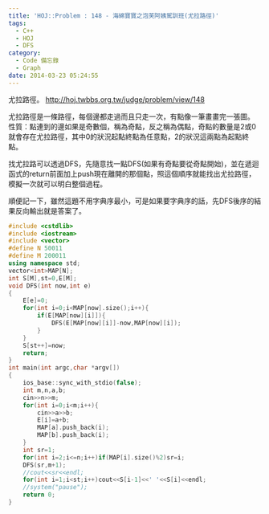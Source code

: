 ```yaml
---
title: 'HOJ::Problem : 148 - 海綿寶寶之泡芙阿姨駕訓班(尤拉路徑)'
tags:
  - C++
  - HOJ
  - DFS
category:
  - Code 備忘錄
  - Graph
date: 2014-03-23 05:24:55
---
```



尤拉路徑。
http://hoj.twbbs.org.tw/judge/problem/view/148

<!--more-->

尤拉路徑是一條路徑，每個邊都走過而且只走一次，有點像一筆畫畫完一張圖。
性質：點連到的邊如果是奇數個，稱為奇點，反之稱為偶點，奇點的數量是2或0就會存在尤拉路徑，其中0的狀況起點終點為任意點，2的狀況這兩點為起點終點。

找尤拉路可以透過DFS，先隨意找一點DFS(如果有奇點要從奇點開始)，並在遞迴函式的return前面加上push現在離開的那個點，照這個順序就能找出尤拉路徑，模擬一次就可以明白整個過程。

順便記一下，雖然這題不用字典序最小，可是如果要字典序的話，先DFS後序的結果反向輸出就是答案了。



``` c++
#include <cstdlib>
#include <iostream>
#include <vector>
#define N 50011
#define M 200011
using namespace std;
vector<int>MAP[N];
int S[M],st=0,E[M];
void DFS(int now,int e)
{
    E[e]=0;
    for(int i=0;i<MAP[now].size();i++){
        if(E[MAP[now][i]]){
            DFS(E[MAP[now][i]]-now,MAP[now][i]);
        }
    }
    S[st++]=now;
    return;
}
int main(int argc,char *argv[])
{
    ios_base::sync_with_stdio(false);
    int m,n,a,b;
    cin>>n>>m;
    for(int i=0;i<m;i++){
        cin>>a>>b;
        E[i]=a+b;
        MAP[a].push_back(i);
        MAP[b].push_back(i);
    }
    int sr=1;
    for(int i=2;i<=n;i++)if(MAP[i].size()%2)sr=i;
    DFS(sr,m+1);
    //cout<<sr<<endl;
    for(int i=1;i<st;i++)cout<<S[i-1]<<' '<<S[i]<<endl;
    //system("pause");
    return 0;
}
```